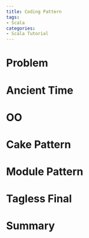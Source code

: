```yaml
---
title: Coding Pattern
tags:
- Scala
categories:
- Scala Tutorial
---
```


# Problem
# Ancient Time
# OO
# Cake Pattern
# Module Pattern
# Tagless Final
# Summary
